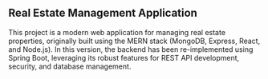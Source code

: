 ## Real Estate Management Application

This project is a modern web application for managing real estate properties, originally built using the MERN stack (MongoDB, Express, React, and Node.js). In this version, the backend has been re-implemented using Spring Boot, leveraging its robust features for REST API development, security, and database management.
